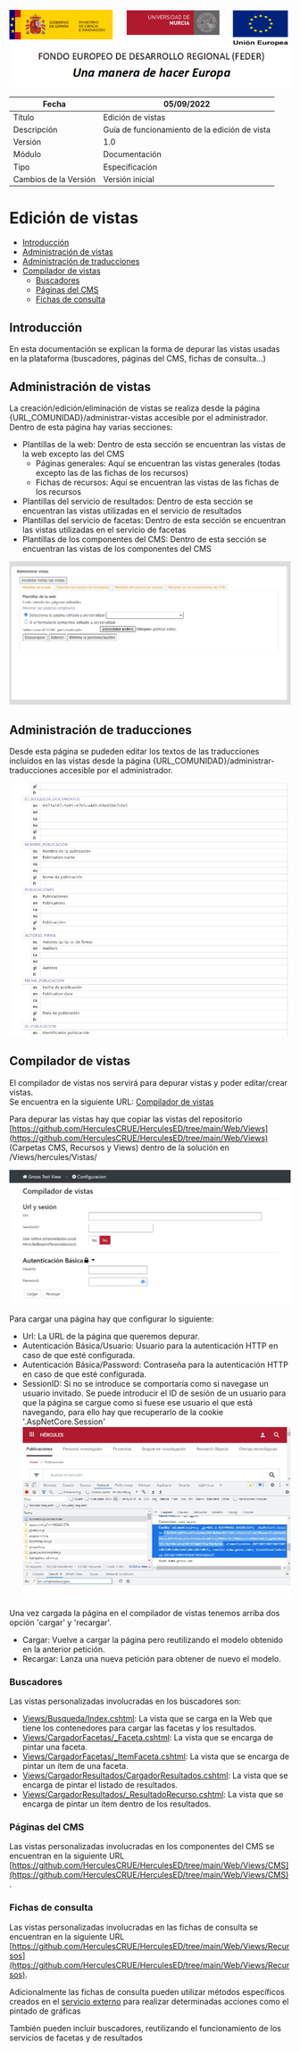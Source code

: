 ![](./media/CabeceraDocumentosMD.png)

| Fecha                 | 05/09/2022                                |
| --------------------- | ---------------------------------------- |
| Título                | Edición de vistas                        |
| Descripción           | Guía de funcionamiento de la edición de vista|
| Versión               | 1.0                                      |
| Módulo                | Documentación                            |
| Tipo                  | Especificación                           |
| Cambios de la Versión | Versión inicial                          |

# Edición de vistas 

 - [Introducción](#introducción)
 - [Administración de vistas](#administración-de-vistas)
 - [Administración de traducciones](#administración-de-traducciones)
 - [Compilador de vistas](#compilador-de-vistas)
   - [Buscadores](#buscadores) 
   - [Páginas del CMS](#páginas-del-cms) 
   - [Fichas de consulta](#fichas-de-consulta) 


## Introducción
En esta documentación se explican la forma de depurar las vistas usadas en la plataforma (buscadores, páginas del CMS, fichas de consulta...)

## Administración de vistas
La creación/edición/eliminación de vistas se realiza desde la página {URL_COMUNIDAD}/administrar-vistas accesible por el administrador.  
Dentro de esta página hay varias secciones:
 - Plantillas de la web: Dentro de esta sección se encuentran las vistas de la web excepto las del CMS
   - Páginas generales: Aquí se encuentran las vistas generales (todas excepto las de las fichas de los recursos)
   - Fichas de recursos: Aquí se encuentran las vistas de las fichas de los recursos 
 - Plantillas del servicio de resultados: Dentro de esta sección se encuentran las vistas utilizadas en el servicio de resultados
 - Plantillas del servicio de facetas: Dentro de esta sección se encuentran las vistas utilizadas en el servicio de facetas
 - Plantillas de los componentes del CMS: Dentro de esta sección se encuentran las vistas de los componentes del CMS

![](./media/EdicionVistas/AdministrarVistas.jpg)

## Administración de traducciones
Desde esta página se pudeden editar los textos de las traducciones incluidos en las vistas desde la página {URL_COMUNIDAD}/administrar-traducciones accesible por el administrador.  

![](./media/EdicionVistas/AdministrarTraducciones.jpg)

## Compilador de vistas
El compilador de vistas nos servirá para depurar vistas y poder editar/crear vistas.  
Se encuentra en la siguiente URL: [Compilador de vistas](https://github.com/equipognoss/Gnoss.DevTools.ViewMaker)

Para depurar las vistas hay que copiar las vistas del repositorio [https://github.com/HerculesCRUE/HerculesED/tree/main/Web/Views](https://github.com/HerculesCRUE/HerculesED/tree/main/Web/Views) (Carpetas CMS, Recursos y Views) dentro de la solución en /Views/hercules/Vistas/

![](./media/EdicionVistas/CompiladorVistas.jpg)

Para cargar una página hay que configurar lo siguiente:
 - Url: La URL de la página que queremos depurar.
 - Autenticación Básica/Usuario: Usuario para la autenticación HTTP en caso de que esté configurada.
 - Autenticación Básica/Password: Contraseña para la autenticación HTTP en caso de que esté configurada.
 - SessionID: Si no se introduce se comportaría como si navegase un usuario invitado. Se puede introducir el ID de sesión de un usuario para que la página se cargue como si fuese ese usuario el que está navegando, para ello hay que recuperarlo de la cookie '.AspNetCore.Session'
![](./media/EdicionVistas/SessionID.jpg)

Una vez cargada la página en el compilador de vistas tenemos arriba dos opción 'cargar' y 'recargar'.
 - Cargar: Vuelve a cargar la página pero reutilizando el modelo obtenido en la anterior petición.
 - Recargar: Lanza una nueva petición para obtener de nuevo el modelo.

### Buscadores
Las vistas personalizadas involucradas en los búscadores son:
 - [Views/Busqueda/Index.cshtml](https://github.com/HerculesCRUE/HerculesED/blob/main/Web/Views/Views/Busqueda/Index.cshtml): La vista que se carga en la Web que tiene los contenedores para cargar las facetas y los resultados.
 - [Views/CargadorFacetas/_Faceta.cshtml](https://github.com/HerculesCRUE/HerculesED/blob/main/Web/Views/Views/CargadorFacetas/_Faceta.cshtml): La vista que se encarga de pintar una faceta.
 - [Views/CargadorFacetas/_ItemFaceta.cshtml](https://github.com/HerculesCRUE/HerculesED/blob/main/Web/Views/Views/CargadorFacetas/_ItemFaceta.cshtml): La vista que se encarga de pintar un ítem de una faceta.
 - [Views/CargadorResultados/CargadorResultados.cshtml](https://github.com/HerculesCRUE/HerculesED/blob/main/Web/Views/Views/CargadorResultados/CargarResultados.cshtml): La vista que se encarga de pintar el listado de resultados.
 - [Views/CargadorResultados/_ResultadoRecurso.cshtml](https://github.com/HerculesCRUE/HerculesED/blob/main/Web/Views/Views/CargadorResultados/_ResultadoRecurso.cshtml): La vista que se encarga de pintar un ítem dentro de los resultados.

### Páginas del CMS
Las vistas personalizadas involucradas en los componentes del CMS se encuentran en la siguiente URL [https://github.com/HerculesCRUE/HerculesED/tree/main/Web/Views/CMS](https://github.com/HerculesCRUE/HerculesED/tree/main/Web/Views/CMS).

### Fichas de consulta
Las vistas personalizadas involucradas en las fichas de consulta se encuentran en la siguiente URL [https://github.com/HerculesCRUE/HerculesED/tree/main/Web/Views/Recursos](https://github.com/HerculesCRUE/HerculesED/tree/main/Web/Views/Recursos).  

Adicionalmente las fichas de consulta pueden utilizar métodos específicos creados en el [servicio externo](https://github.com/HerculesCRUE/Commons-ED-MA/tree/main/src/Hercules.CommonsEDMA.ServicioExterno) para realizar determinadas acciones como el pintado de gráficas

También pueden incluir buscadores, reutilizando el funcionamiento de los servicios de facetas y de resultados

